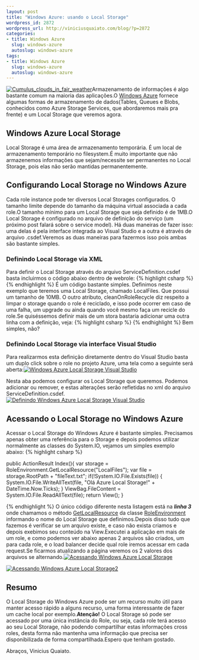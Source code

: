 ```yaml
--- 
layout: post
title: "Windows Azure: usando o Local Storage"
wordpress_id: 2872
wordpress_url: http://viniciusquaiato.com/blog/?p=2872
categories: 
- title: Windows Azure
  slug: windows-azure
  autoslug: windows-azure
tags: 
- title: Windows Azure
  slug: windows-azure
  autoslug: windows-azure
---
```

[![](http://viniciusquaiato.com/images_posts/Cumulus_clouds_in_fair_weather-150x150.jpg "Cumulus_clouds_in_fair_weather")](http://viniciusquaiato.com/images_posts/Cumulus_clouds_in_fair_weather.jpeg)Armazenamento de informações é algo bastante comum na maioria das aplicações.O [Windows Azure](http://viniciusquaiato.com/blog/category/windows-azure/) fornece algumas formas de armazenamento de dados(Tables, Queues e Blobs, conhecidos como Azure Storage Services, que abordaremos mais pra frente) e um Local Storage que veremos agora.

## Windows Azure Local Storage
Local Storage é uma área de armazenamento temporária. É um local de armazenamento temporário no filesystem.É muito importante que não armazenemos informações que sejam/necessite ser permanentes no Local Storage, pois elas não serão mantidas permanentemente.

## Configurando Local Storage no Windows Azure
Cada role instance pode ter diversos Local Storages configurados. O tamanho limite depende do tamanho da máquina virtual associada a cada role.O tamanho mínimo para um Local Storage que seja definido é de 1MB.O Local Storage é configurado no arquivo de definição do serviço (um próximo post falará sobre o service model). Há duas maneiras de fazer isso: uma delas é pela interface integrada ao Visual Studio e a outra é através de arquivo .csdef.Veremos as duas maneiras para fazermos isso pois ambas são bastante simples.

### Definindo Local Storage via XML 
Para definir o Local Storage através do arquivo ServiceDefinition.csdef basta incluirmos o código abaixo dentro de webrole:
{% highlight csharp %}
<localresources>  <localstorage name="LocalFiles" cleanonrolerecycle="false" sizeinmb="10" /></localresources>
{% endhighlight %}
É um código bastante simples. Definimos neste exemplo que teremos uma Local Storage, chamado LocalFiles. Que possui um tamanho de 10MB. O outro atributo, cleanOnRoleRecycle diz respeito a limpar o storage quando o role é reciclado, e isso pode ocorrer em caso de uma falha, um upgrade ou ainda quando você mesmo faça um recicle do role.Se quiséssemos definir mais de um stora bastaria adicionar uma outra linha com a definição, veja:
{% highlight csharp %}
<localresources>  <localstorage name="LocalFiles" cleanonrolerecycle="false" sizeinmb="10" />  <localstorage name="LocalTextFiles" cleanonrolerecycle="false" sizeinmb="5" /></localresources>
{% endhighlight %}
Bem simples, não?

### Definindo Local Storage via interface Visual Studio


Para realizarmos esta definição diretamente dentro do Visual Studio basta um duplo click sobre o role no projeto Azure, uma tela como a seguinte será aberta:[![Windows Azure Local Storage Visual Studio](http://viniciusquaiato.com/images_posts/Windows-Azure-Local-Storage-Visual-Studio-300x175.png "Windows Azure Local Storage Visual Studio")](http://viniciusquaiato.com/images_posts/Windows-Azure-Local-Storage-Visual-Studio.png)



Nesta aba podemos configurar os Local Storage que queremos. Podemos adicionar ou remover, e estas alterações serão refletidas no xml do arquivo ServiceDefinition.csdef.[![Definindo Windows Azure Local Storage Visual Studio](http://viniciusquaiato.com/images_posts/Definindo-Windows-Azure-Local-Storage-Visual-Studio-300x175.png "Definindo Windows Azure Local Storage Visual Studio")](http://viniciusquaiato.com/images_posts/Definindo-Windows-Azure-Local-Storage-Visual-Studio.png)



## Acessando o Local Storage no Windows Azure
Acessar o Local Storage do Windows Azure é bastante simples. Precisamos apenas obter uma referência para o Storage e depois podemos utilizar normalmente as classes do System.IO, vejamos um simples exemplo abaixo:
{% highlight csharp %}

public ActionResult Index(){
var storage = RoleEnvironment.GetLocalResource("LocalFiles");
var file = storage.RootPath + "fileText.txt";
if(!System.IO.File.Exists(file))    {        System.IO.File.WriteAllText(file, "Olá Azure Local Storage!" + DateTime.Now.Ticks);
    }
    ViewBag.FileContent = System.IO.File.ReadAllText(file);
return View();
    }



{% endhighlight %}
O único código diferente nesta listagem está na **_linha 3_** onde chamamos o método [GetLocalResource](http://msdn.microsoft.com/en-us/library/microsoft.windowsazure.serviceruntime.roleenvironment.getlocalresource.aspx) da classe [RoleEnvironment](http://msdn.microsoft.com/en-us/library/ee773173.aspx) informando o nome do Local Storage que definimos.Depois disso tudo que fazemos é verificar se um arquivo existe, e caso não exista criamos e depois exebimos seu conteúdo na View.Executei a aplicação em mais de um role, e como podemos ver abaixo apenas 2 arquivos são criados, um para cada role, e o load balancer decide qual role iremos acessar em cada request.Se ficarmos atualizando a página veremos os 2 valores dos arquivos se alternando.[![Acessando Windows Azure Local Storage](http://viniciusquaiato.com/images_posts/Acessando-Windows-Azure-Local-Storage-300x184.png "Acessando Windows Azure Local Storage")](http://viniciusquaiato.com/images_posts/Acessando-Windows-Azure-Local-Storage.png)



[![Acessando Windows Azure Local Storage2](http://viniciusquaiato.com/images_posts/Acessando-Windows-Azure-Local-Storage2-300x184.png "Acessando Windows Azure Local Storage2")](http://viniciusquaiato.com/images_posts/Acessando-Windows-Azure-Local-Storage2.png)



## Resumo
O Local Storage do Windows Azure pode ser um recurso muito útil para manter acesso rápido a alguns recurso, uma forma interessante de fazer um cache local por exemplo.**Atenção!** O Local Storage só pode ser acessado por uma única instância do Role, ou seja, cada role terá acesso ao seu Local Storage, não podendo compartilhar estas informações cross roles, desta forma não mantenha uma informação que precisa ser disponibilizada de forma compartilhada.Espero que tenham gostado.

Abraços,
Vinicius Quaiato.
